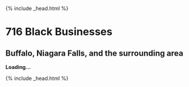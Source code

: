{% include _head.html %}

<h1>716 Black Businesses</h1>

<h2>Buffalo, Niagara Falls, and the surrounding area</h2> 

<div id="ColorCode">
  <b>Loading...</b>
</div>


{% include _head.html %}
